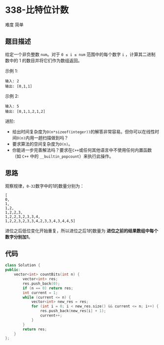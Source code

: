 # 338-比特位计数

难度 简单



## 题目描述

给定一个非负整数 `num`。对于 `0 ≤ i ≤ num` 范围中的每个数字 `i` ，计算其二进制数中的 1 的数目并将它们作为数组返回。

示例 1:
```
输入: 2
输出: [0,1,1]
```
示例 2:
```
输入: 5
输出: [0,1,1,2,1,2]
```
进阶:

- 给出时间复杂度为`O(n*sizeof(integer))`的解答非常容易。但你可以在线性时间`O(n)`内用一趟扫描做到吗？
- 要求算法的空间复杂度为`O(n)`。
- 你能进一步完善解法吗？要求在`C++`或任何其他语言中不使用任何内置函数（如 `C++` 中的 `__builtin_popcount`）来执行此操作。



## 思路

观察规律，`0-32`数字中的1的数量分别为：
```
[
0,
1,
1,2,
1,2,2,3,
1,2,2,3,2,3,3,4,
1,2,2,3,2,3,3,4,2,3,3,4,3,4,4,5]
```

进位之后低位变化开始重复，所以进位之后1的数量为 **进位之前的结果数组中每个数字分别加1**。



## 代码

```c++
class Solution {
public:
    vector<int> countBits(int n) {
        vector<int> res;
        res.push_back(0);
        if (n == 0) return res;
        int current = 1;
        while (current <= n) {
            vector<int> new_res = res;
            for (int i = 0; i < new_res.size() && current <= n; i++) {
                res.push_back(new_res[i] + 1);
                current++;
            }
        }
        return res;
    }
};
```

